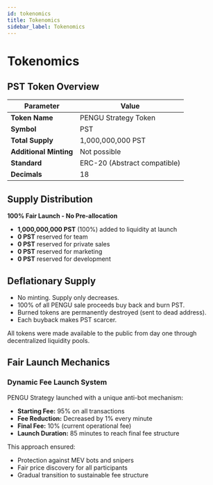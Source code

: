 ```yaml
---
id: tokenomics
title: Tokenomics
sidebar_label: Tokenomics
---
```


# Tokenomics

## PST Token Overview

| Parameter | Value |
|-----------|-------|
| **Token Name** | PENGU Strategy Token |
| **Symbol** | PST |
| **Total Supply** | 1,000,000,000 PST |
| **Additional Minting** | Not possible |
| **Standard** | ERC-20 (Abstract compatible) |
| **Decimals** | 18 |

## Supply Distribution

**100% Fair Launch - No Pre-allocation**

- **1,000,000,000 PST** (100%) added to liquidity at launch
- **0 PST** reserved for team
- **0 PST** reserved for private sales
- **0 PST** reserved for marketing
- **0 PST** reserved for development

## Deflationary Supply

- No minting. Supply only decreases.
- 100% of all PENGU sale proceeds buy back and burn PST.
- Burned tokens are permanently destroyed (sent to dead address).
- Each buyback makes PST scarcer.

All tokens were made available to the public from day one through decentralized liquidity pools.

## Fair Launch Mechanics

### Dynamic Fee Launch System

PENGU Strategy launched with a unique anti-bot mechanism:

- **Starting Fee:** 95% on all transactions
- **Fee Reduction:** Decreased by 1% every minute
- **Final Fee:** 10% (current operational fee)
- **Launch Duration:** 85 minutes to reach final fee structure

This approach ensured:
- Protection against MEV bots and snipers
- Fair price discovery for all participants
- Gradual transition to sustainable fee structure
